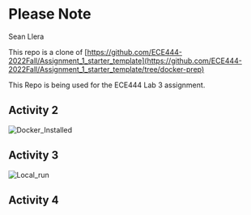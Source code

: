 # Please Note

Sean Llera

This repo is a clone of [https://github.com/ECE444-2022Fall/Assignment_1_starter_template](https://github.com/ECE444-2022Fall/Assignment_1_starter_template/tree/docker-prep)

This Repo is being used for the ECE444 Lab 3 assignment.

## Activity 2

![Docker_Installed](https://user-images.githubusercontent.com/60166218/193697476-cccd7fe5-1c2a-445c-be4e-74980813e65d.jpg)

## Activity 3

![Local_run](https://user-images.githubusercontent.com/60166218/193702117-b7da6b57-0e56-4d45-8d61-815d27878674.jpg)

## Activity 4
